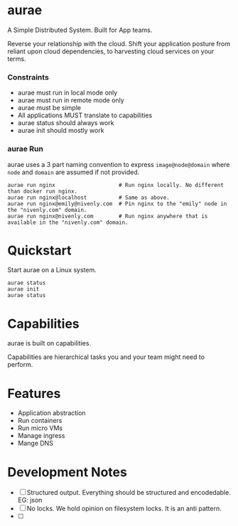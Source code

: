 # aurae

A Simple Distributed System. Built for App teams.

Reverse your relationship with the cloud. Shift your application posture from reliant upon cloud dependencies, to harvesting cloud services on your terms.



### Constraints 
 
 - aurae must run in local mode only
 - aurae must run in remote mode only
 - aurae must be simple
 - All applications MUST translate to capabilities
 - aurae status should always work
 - aurae init should mostly work

### aurae Run

aurae uses a 3 part naming convention to express `image@node@domain` where `node` and `domain` are assumed if not provided.

``` 
aurae run nginx                    # Run nginx locally. No different than docker run nginx.
aurae run nginx@localhost          # Same as above.
aurae run nginx@emily@nivenly.com  # Pin nginx to the "emily" node in the "nivenly.com" domain.
aurae run nginx@nivenly.com        # Run nginx anywhere that is available in the "nivenly.com" domain.
```

# Quickstart 

Start aurae on a Linux system.

``` 
aurae status
aurae init 
aurae status
```

# Capabilities

aurae is built on capabilities. 

Capabilities are hierarchical tasks you and your team might need to perform.

# Features

 - Application abstraction
 - Run containers
 - Run micro VMs
 - Manage ingress 
 - Mange DNS

# Development Notes

 - [ ] Structured output. Everything should be structured and encodedable. EG: json
 - [ ] No locks. We hold opinion on filesystem locks. It is an anti pattern. 
 - [ ] 